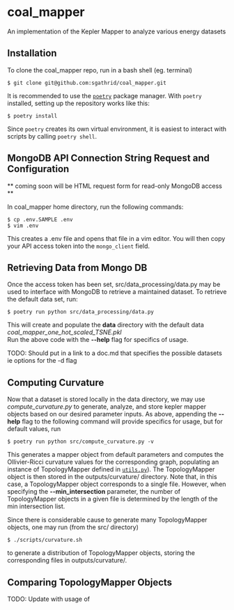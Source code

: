 # coal_mapper
An implementation of the Kepler Mapper to analyze various energy datasets



## Installation

To clone the coal_mapper repo, run in a bash shell (eg. terminal)

```
$ git clone git@github.com:sgathrid/coal_mapper.git
```

It is recommended to use the [`poetry`](https://python-poetry.org) package
manager. With `poetry` installed, setting up the repository works like
this:

```
$ poetry install
```

Since `poetry` creates its own virtual environment, it is easiest to
interact with scripts by calling `poetry shell`.


## MongoDB API Connection String Request and Configuration

** coming soon will be HTML request form for read-only MongoDB access **

In coal_mapper home directory, run the following commands:

```
$ cp .env.SAMPLE .env
$ vim .env
```
This creates a .env file and opens that file in a vim editor. You will then copy your API access token into the `mongo_client` field.


## Retrieving Data from Mongo DB 

Once the access token has been set, src/data_processing/data.py may be used to interface with MongoDB to retrieve a maintained dataset. To retrieve the default data set, run:

```
$ poetry run python src/data_processing/data.py
``` 
This will create and populate the **data** directory with the default data *coal_mapper_one_hot_scaled_TSNE.pkl*  
Run the above code with the **--help** flag for specifics of usage.   

TODO:  Should put in a link to a doc.md that specifies the possible datasets ie options for the -d flag 

## Computing Curvature 

Now that a dataset is stored locally in the data directory, we may use *compute_curvature.py* to generate, analyze, and store kepler mapper objects based on our desired parameter inputs. As above, appending the **--help** flag to the following command will provide specifics for usage, but for default values, run 

```
$ poetry run python src/compute_curvature.py -v 
``` 

This generates a mapper object from default parameters and computes the Ollivier-Ricci curvature values for the corresponding graph, populating an instance of TopologyMapper defined in [`utils.py`](https://github.com/sgathrid/coal_mapper/blob/main/src/utils.py)). The TopologyMapper object is then stored in the outputs/curvature/ directory. Note that, in this case, a TopologyMapper object corresponds to a single file. However, when specifying the **--min_intersection** parameter, the number of TopologyMapper objects in a given file is determined by the length of the min intersection list. 

Since there is considerable cause to generate many TopologyMapper objects, one may run (from the src/ directory)

```
$ ./scripts/curvature.sh 
``` 
to generate a distribution of TopologyMapper objects, storing the corresponding files in outputs/curvature/.   

## Comparing TopologyMapper Objects 

TODO: Update with usage of 
